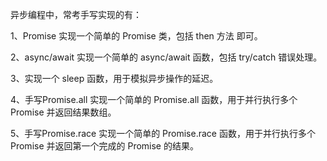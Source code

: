 异步编程中，常考手写实现的有：

1、Promise
    实现一个简单的 Promise 类，包括 then 方法 即可。

2、async/await
    实现一个简单的 async/await 函数，包括 try/catch 错误处理。

3、实现一个 sleep 函数，用于模拟异步操作的延迟。

4、手写Promise.all
    实现一个简单的 Promise.all 函数，用于并行执行多个 Promise 并返回结果数组。

5、手写Promise.race
    实现一个简单的 Promise.race 函数，用于并行执行多个 Promise 并返回第一个完成的 Promise 的结果。

